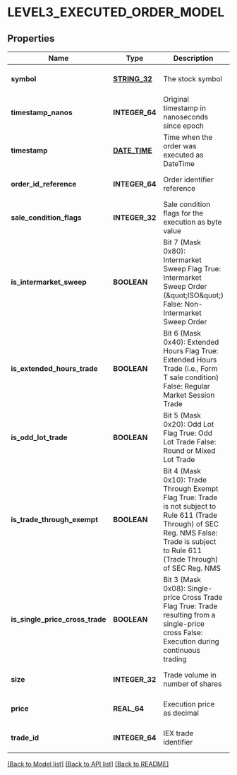 # LEVEL3_EXECUTED_ORDER_MODEL

## Properties
Name | Type | Description | Notes
------------ | ------------- | ------------- | -------------
**symbol** | [**STRING_32**](STRING_32.md) | The stock symbol | [optional] [default to null]
**timestamp_nanos** | **INTEGER_64** | Original timestamp in nanoseconds since epoch | [optional] [default to null]
**timestamp** | [**DATE_TIME**](DATE_TIME.md) | Time when the order was executed as DateTime | [optional] [default to null]
**order_id_reference** | **INTEGER_64** | Order identifier reference | [optional] [default to null]
**sale_condition_flags** | **INTEGER_32** | Sale condition flags for the execution as byte value | [optional] [default to null]
**is_intermarket_sweep** | **BOOLEAN** | Bit 7 (Mask 0x80): Intermarket Sweep Flag True: Intermarket Sweep Order (\&quot;ISO\&quot;) False: Non-Intermarket Sweep Order | [optional] [default to null]
**is_extended_hours_trade** | **BOOLEAN** | Bit 6 (Mask 0x40): Extended Hours Flag True: Extended Hours Trade (i.e., Form T sale condition) False: Regular Market Session Trade | [optional] [default to null]
**is_odd_lot_trade** | **BOOLEAN** | Bit 5 (Mask 0x20): Odd Lot Flag True: Odd Lot Trade False: Round or Mixed Lot Trade | [optional] [default to null]
**is_trade_through_exempt** | **BOOLEAN** | Bit 4 (Mask 0x10): Trade Through Exempt Flag True: Trade is not subject to Rule 611 (Trade Through) of SEC Reg. NMS False: Trade is subject to Rule 611 (Trade Through) of SEC Reg. NMS | [optional] [default to null]
**is_single_price_cross_trade** | **BOOLEAN** | Bit 3 (Mask 0x08): Single-price Cross Trade Flag True: Trade resulting from a single-price cross False: Execution during continuous trading | [optional] [default to null]
**size** | **INTEGER_32** | Trade volume in number of shares | [optional] [default to null]
**price** | **REAL_64** | Execution price as decimal | [optional] [default to null]
**trade_id** | **INTEGER_64** | IEX trade identifier | [optional] [default to null]

[[Back to Model list]](../README.md#documentation-for-models) [[Back to API list]](../README.md#documentation-for-api-endpoints) [[Back to README]](../README.md)


